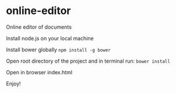 online-editor
=============

Online editor of documents

Install node.js on your local machine

Install bower globally `npm install -g bower`

Open root directory of the project and in terminal run: `bower install`

Open in browser index.html

Enjoy!

